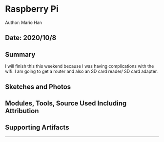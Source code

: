#  Raspberry Pi

Author: Mario Han

Date: 2020/10/8
-----

## Summary

I will finish this this weekend because I was having complications with the wifi. I am going to get a router and also an SD card reader/ SD card adapter.

## Sketches and Photos


## Modules, Tools, Source Used Including Attribution


## Supporting Artifacts


-----
